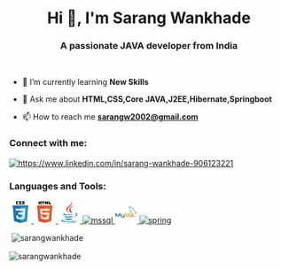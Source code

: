 <h1 align="center">Hi 👋, I'm Sarang Wankhade</h1>
<h3 align="center">A passionate JAVA developer from India</h3>

 <img src="https://www.google.com/imgres?imgurl=https%3A%2F%2Fimg.freepik.com%2Fpremium-vector%2Fcoding-programming-concept-illustration_188398-765.jpg&tbnid=d_ogi0NtKeU8-M&vet=12ahUKEwiRzLTj3d6AAxUc5zgGHT5HCbwQMygQegUIARCTAQ..i&imgrefurl=https%3A%2F%2Fwww.freepik.com%2Fpremium-vector%2Fcoding-programming-concept-illustration_13989583.htm&docid=IHdRFHLZ0srQcM&w=626&h=417&q=animated%20coding%20&hl=en-GB&ved=2ahUKEwiRzLTj3d6AAxUc5zgGHT5HCbwQMygQegUIARCTAQ" alt="">

- 🌱 I’m currently learning **New Skills**

- 💬 Ask me about **HTML,CSS,Core JAVA,J2EE,Hibernate,Springboot**

- 📫 How to reach me **sarangw2002@gmail.com**

<h3 align="left">Connect with me:</h3>
<p align="left">
<a href="https://linkedin.com/in/https://www.linkedin.com/in/sarang-wankhade-906123221" target="blank"><img align="center" src="https://raw.githubusercontent.com/rahuldkjain/github-profile-readme-generator/master/src/images/icons/Social/linked-in-alt.svg" alt="https://www.linkedin.com/in/sarang-wankhade-906123221" height="30" width="40" /></a>
</p>

<h3 align="left">Languages and Tools:</h3>
<p align="left"> <a href="https://www.w3schools.com/css/" target="_blank" rel="noreferrer"> <img src="https://raw.githubusercontent.com/devicons/devicon/master/icons/css3/css3-original-wordmark.svg" alt="css3" width="40" height="40"/> </a> <a href="https://www.w3.org/html/" target="_blank" rel="noreferrer"> <img src="https://raw.githubusercontent.com/devicons/devicon/master/icons/html5/html5-original-wordmark.svg" alt="html5" width="40" height="40"/> </a> <a href="https://www.java.com" target="_blank" rel="noreferrer"> <img src="https://raw.githubusercontent.com/devicons/devicon/master/icons/java/java-original.svg" alt="java" width="40" height="40"/> </a> <a href="https://www.microsoft.com/en-us/sql-server" target="_blank" rel="noreferrer"> <img src="https://www.svgrepo.com/show/303229/microsoft-sql-server-logo.svg" alt="mssql" width="40" height="40"/> </a> <a href="https://www.mysql.com/" target="_blank" rel="noreferrer"> <img src="https://raw.githubusercontent.com/devicons/devicon/master/icons/mysql/mysql-original-wordmark.svg" alt="mysql" width="40" height="40"/> </a> <a href="https://spring.io/" target="_blank" rel="noreferrer"> <img src="https://www.vectorlogo.zone/logos/springio/springio-icon.svg" alt="spring" width="40" height="40"/> </a> </p>

<p>&nbsp;<img align="center" src="https://github-readme-stats.vercel.app/api?username=sarangwankhade&show_icons=true&locale=en" alt="sarangwankhade" /></p>

<p><img align="center" src="https://github-readme-streak-stats.herokuapp.com/?user=sarangwankhade&" alt="sarangwankhade" /></p>


